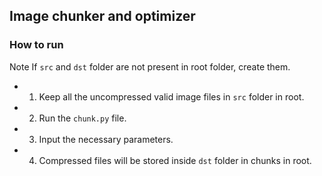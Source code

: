 ## Image chunker and optimizer

### How to run

Note If `src` and `dst` folder are not present in root folder, create them.

- 1. Keep all the uncompressed valid image files in `src` folder in root.
- 2. Run the `chunk.py` file.
- 3. Input the necessary parameters.
- 4. Compressed files will be stored inside `dst` folder in chunks in root.
